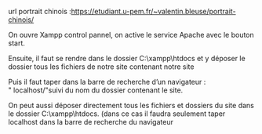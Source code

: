url portrait chinois :https://etudiant.u-pem.fr/~valentin.bleuse/portrait-chinois/

On ouvre Xampp control pannel, on active le service Apache avec le bouton start. 

Ensuite, il faut se rendre dans le dossier C:\xampp\htdocs et y déposer le dossier tous les fichiers de notre site contenant notre site

Puis il faut taper dans la barre de recherche d’un navigateur : " localhost/"suivi du nom du dossier contenant le site.

On peut aussi déposer directement tous les fichiers et dossiers du site dans le dossier C:\xampp\htdocs. (dans ce cas il faudra seulement taper localhost dans la barre de recherche du navigateur

